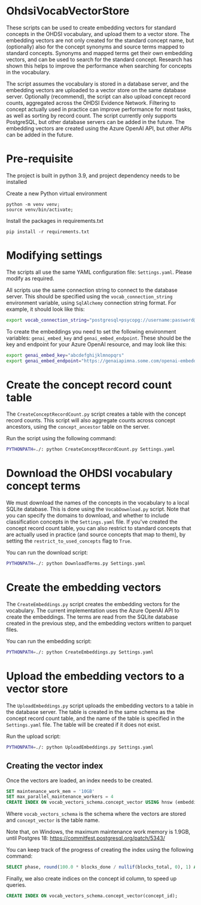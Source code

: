 OhdsiVocabVectorStore
=====================

These scripts can be used to create embedding vectors for standard concepts in the OHDSI vocabulary, and upload them to a vector store.
The embedding vectors are not only created for the standard concept name, but (optionally) also for the concept synonyms and source terms mapped to standard concepts.
Synonyms and mapped terms get their own embedding vectors, and can be used to search for the standard concept.
Research has shown this helps to improve the performance when searching for concepts in the vocabulary.

The script assumes the vocabulary is stored in a database server, and the embedding vectors are uploaded to a vector store on the same database server.
Optionally (recommend), the script can also upload concept record counts, aggregated across the OHDSI Evidence Network.
Filtering to concept actually used in practice can improve performance for most tasks, as well as sorting by record count.
The script currently only supports PostgreSQL, but other database servers can be added in the future.
The embedding vectors are created using the Azure OpenAI API, but other APIs can be added in the future.


# Pre-requisite

The project is built in python 3.9, and project dependency needs to be installed 

Create a new Python virtual environment

```console
python -m venv venv;
source venv/bin/activate;
```

Install the packages in requirements.txt

```console
pip install -r requirements.txt
```

# Modifying settings

The scripts all use the same YAML configuration file: `Settings.yaml`.
Please modify as required.

All scripts use the same connection string to connect to the database server.
This should be specified using the `vocab_connection_string` environment variable, using `SqlAlchemy` connection string format.
For example, it should look like this:

```bash
export vocab_connection_string="postgresql+psycopg://username:password@hostname:port/database?options=-csearch_path%3Dvocab_schema"
```

To create the embeddings you need to set the following environment variables: `genai_embed_key` and `genai_embed_endpoint`.
These should be the key and endpoint for your Azure OpenAI resource, and may look like this:

```bash
export genai_embed_key="abcdefghijklmnopqrs"
export genai_embed_endpoint="https://genaiapimna.some.com/openai-embeddings/openai/deployments/text-embedding-3-large/embeddings?api-version=2022-12-01"
```

# Create the concept record count table

The `CreateConceptRecordCount.py` script creates a table with the concept record counts.
This script will also aggregate counts across concept ancestors, using the `concept_ancestor` table on the server.

Run the script using the following command:

```bash
PYTHONPATH=./: python CreateConceptRecordCount.py Settings.yaml
```


# Download the OHDSI vocabulary concept terms

We must download the names of the concepts in the vocabulary to a local SQLite database. 
This is done using the `VocabDownload.py` script.
Note that you can specify the domains to download, and whether to include classification concepts in the `Settings.yaml` file.
If you've created the concept record count table, you can also restrict to standard concepts that are actually used in practice (and source concepts that map to them), by setting the `restrict_to_used_concepts` flag to `True`.

You can run the download script:

```bash
PYTHONPATH=./: python DownloadTerms.py Settings.yaml
```


# Create the embedding vectors

The `CreateEmbeddings.py` script creates the embedding vectors for the vocabulary. 
The current implementation uses the Azure OpenAI API to create the embeddings. 
The terms are read from the SQLite database created in the previous step, and the embedding vectors written to parquet files.

You can run the embedding script:
```bash
PYTHONPATH=./: python CreateEmbeddings.py Settings.yaml
```

# Upload the embedding vectors to a vector store

The `UploadEmbeddings.py` script uploads the embedding vectors to a table in the database server.
The table is created in the same schema as the concept record count table, and the name of the table is specified in the `Settings.yaml` file.
The table will be created if it does not exist.

Run the upload script:
```bash
PYTHONPATH=./: python UploadEmbeddings.py Settings.yaml
```

## Creating the vector index
Once the vectors are loaded, an index needs to be created. 

```sql
SET maintenance_work_mem = '10GB'
SET max_parallel_maintenance_workers = 4
CREATE INDEX ON vocab_vectors_schema.concept_vector USING hnsw (embedding_vector halfvec_cosine_ops)
```
Where `vocab_vectors_schema` is the schema where the vectors are stored and `concept_vector` is the table name.

Note that, on Windows, the maximum maintenance work memory is 1.9GB, until Postgres 18: https://commitfest.postgresql.org/patch/5343/

You can keep track of the progress of creating the index using the following command:

```sql
SELECT phase, round(100.0 * blocks_done / nullif(blocks_total, 0), 1) AS "%" FROM pg_stat_progress_create_index;
````

Finally, we also create indices on the concept id column, to speed up queries.

```sql
CREATE INDEX ON vocab_vectors_schema.concept_vector(concept_id);
```


